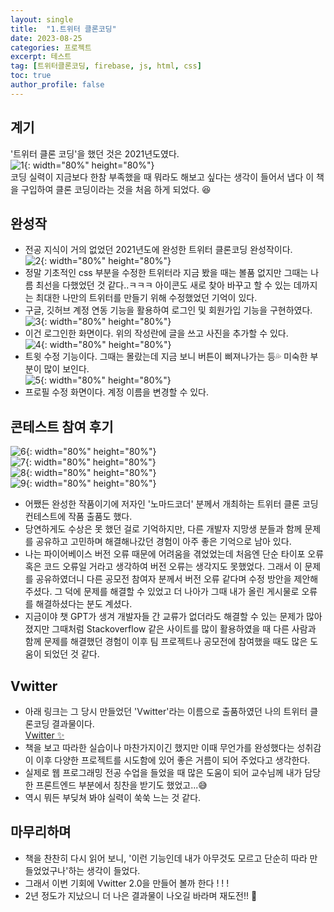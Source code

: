 ```yaml
---
layout: single
title:  "1.트위터 클론코딩"
date: 2023-08-25
categories: 프로젝트
excerpt: 테스트
tag: [트위터클론코딩, firebase, js, html, css]
toc: true
author_profile: false
---
```



## 계기
'트위터 클론 코딩'을 했던 것은 2021년도였다. <br>
![1](/images/projects/TwitterCloning/1/1.jpg){: width="80%" height="80%"} <br>
코딩 실력이 지금보다 한참 부족했을 때 뭐라도 해보고 싶다는 생각이 들어서 냅다 이 책을 구입하여 클론 코딩이라는 것을 처음 하게 되었다. 😆<br>

## 완성작
- 전공 지식이 거의 없었던 2021년도에 완성한 트위터 클론코딩 완성작이다.<br>
![2](/images/projects/TwitterCloning/1/2.jpg){: width="80%" height="80%"} <br>
- 정말 기초적인 css 부분을 수정한 트위터라 지금 봤을 때는 볼품 없지만 그때는 나름 최선을 다했었던 것 같다..ㅋㅋㅋ 아이콘도 새로 찾아 바꾸고 할 수 있는 데까지는 최대한 나만의 트위터를 만들기 위해 수정했었던 기억이 있다. <br>
- 구글, 깃허브 계정 연동 기능을 활용하여 로그인 및 회원가입 기능을 구현하였다.
![3](/images/projects/TwitterCloning/1/3.jpg){: width="80%" height="80%"} <br>
- 이건 로그인한 화면이다. 위의 작성란에 글을 쓰고 사진을 추가할 수 있다. <br>
![4](/images/projects/TwitterCloning/1/4.jpg){: width="80%" height="80%"} <br>
- 트윗 수정 기능이다. 그때는 몰랐는데 지금 보니 버튼이 삐져나가는 등💦 미숙한 부분이 많이 보인다. <br>
![5](/images/projects/TwitterCloning/1/5.jpg){: width="80%" height="80%"} <br>
- 프로필 수정 화면이다. 계정 이름을 변경할 수 있다. <br>

## 콘테스트 참여 후기
![6](/images/projects/TwitterCloning/1/6.jpg){: width="80%" height="80%"} <br>
![7](/images/projects/TwitterCloning/1/7.jpg){: width="80%" height="80%"} <br>
![8](/images/projects/TwitterCloning/1/8.jpg){: width="80%" height="80%"} <br>
![9](/images/projects/TwitterCloning/1/9.jpg){: width="80%" height="80%"} <br>
- 어쨌든 완성한 작품이기에 저자인 '노마드코더' 분께서 개최하는 트위터 클론 코딩 컨테스트에 작품 출품도 했다. 
- 당연하게도 수상은 못 했던 걸로 기억하지만, 다른 개발자 지망생 분들과 함께 문제를 공유하고 고민하며 해결해나갔던 경험이 아주 좋은 기억으로 남아 있다.
- 나는 파이어베이스 버전 오류 때문에 어려움을 겪었었는데 처음엔 단순 타이포 오류 혹은 코드 오류일 거라고 생각하여 버전 오류는 생각지도 못했었다. 그래서 이 문제를 공유하였더니 다른 공모전 참여자 분께서 버전 오류 같다며 수정 방안을 제안해주셨다. 그 덕에 문제를 해결할 수 있었고 더 나아가 그때 내가 올린 게시물로 오류를 해결하셨다는 분도 계셨다.
- 지금이야 챗 GPT가 생겨 개발자들 간 교류가 없더라도 해결할 수 있는 문제가 많아졌지만 그때처럼 Stackoverflow 같은 사이트를 많이 활용하였을 때 다른 사람과 함께 문제를 해결했던 경험이 이후 팀 프로젝트나 공모전에 참여했을 때도 많은 도움이 되었던 것 같다.

## Vwitter
- 아래 링크는 그 당시 만들었던 'Vwitter'라는 이름으로 출품하였던 나의 트위터 클론코딩 결과물이다. <br>
<a href="https://beanyyy.github.io/vwitter/#/">Vwitter ✨</a>
- 책을 보고 따라한 실습이나 마찬가지이긴 했지만 이때 무언가를 완성했다는 성취감이 이후 다양한 프로젝트를 시도함에 있어 좋은 거름이 되어 주었다고 생각한다.
- 실제로 웹 프로그래밍 전공 수업을 들었을 때 많은 도움이 되어 교수님께 내가 담당한 프론트엔드 부분에서 칭찬을 받기도 했었고...😅
- 역시 뭐든 부딪쳐 봐야 실력이 쑥쑥 느는 것 같다.

## 마무리하며
- 책을 찬찬히 다시 읽어 보니, '이런 기능인데 내가 아무것도 모르고 단순히 따라 만들었었구나'하는 생각이 들었다.
- 그래서 이번 기회에 Vwitter 2.0을 만들어 볼까 한다 ! ! !
- 2년 정도가 지났으니 더 나은 결과물이 나오길 바라며 재도전!! 🙏
